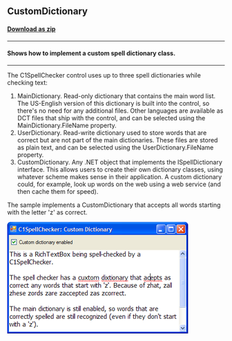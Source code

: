 ## CustomDictionary
#### [Download as zip](https://grapecity.github.io/DownGit/#/home?url=https://github.com/GrapeCity/ComponentOne-WinForms-Samples/tree/master/NetFramework\SpellChecker\CS\CustomDictionary)
____
#### Shows how to implement a custom spell dictionary class.
____
The C1SpellChecker control uses up to three spell dictionaries while checking text:
 1. MainDictionary.
    Read-only dictionary that contains the main word list. The US-English version of this dictionary is built into the control, so there's no need for any additional files.
	Other languages are available as DCT files that ship with the control, and can be selected using the MainDictionary.FileName property.
 2. UserDictionary.
    Read-write dictionary used to store words that are correct but are not part of the main dictionaries.
	These files are stored as plain text, and can be selected using the UserDictionary.FileName property.
 3. CustomDictionary.
    Any .NET object that implements the ISpellDictionary interface.
	This allows users to create their own dictionary classes, using whatever scheme makes sense in their application.
	A custom dictionary could, for example, look up words on the web using a web service (and then cache them for speed).

The sample implements a CustomDictionary that accepts all words starting with the letter 'z' as correct.

![screenshot](screenshot.png)
